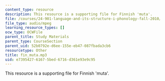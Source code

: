 ```yaml
---
content_type: resource
description: This resource is a supporting file for Finnish 'muta'.
file: /courses/24-901-language-and-its-structure-i-phonology-fall-2010/e739542761675bed6716d361e93e9c95_fin_muta.mp3
file_type: audio/mpeg
learning_resource_types: []
ocw_type: OCWFile
parent_title: Study Materials
parent_type: CourseSection
parent_uid: 52b0792e-d6ee-155e-eb47-087fbada3cb6
resourcetype: Other
title: fin_muta.mp3
uid: e7395427-6167-5bed-6716-d361e93e9c95
---
```

This resource is a supporting file for Finnish 'muta'.